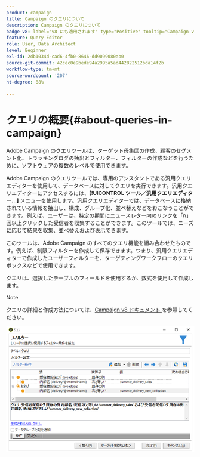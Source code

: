 ```yaml
---
product: campaign
title: Campaign のクエリについて
description: Campaign のクエリについて
badge-v8: label="v8 にも適用されます" type="Positive" tooltip="Campaign v8 にも適用されます"
feature: Query Editor
role: User, Data Architect
level: Beginner
exl-id: 2db1034d-cad6-4fb0-8646-dd9099080ab0
source-git-commit: 42cec0e9bede94a2995a5ad442822512bda14f2b
workflow-type: tm+mt
source-wordcount: '207'
ht-degree: 88%

---
```


# クエリの概要{#about-queries-in-campaign}



Adobe Campaign のクエリツールは、ターゲット母集団の作成、顧客のセグメント化、トラッキングログの抽出とフィルター、フィルターの作成などを行うために、ソフトウェアの複数のレベルで使用できます。

Adobe Campaign のクエリツールでは、専用のアシスタントである汎用クエリエディターを使用して、データベースに対してクエリを実行できます。汎用クエリエディターにアクセスするには、**[!UICONTROL ツール／汎用クエリエディター...]** メニューを使用します。汎用クエリエディターでは、データベースに格納されている情報を抽出し、構成、グループ化、並べ替えなどをおこなうことができます。例えば、ユーザーは、特定の期間にニュースレター内のリンクを「n」回以上クリックした受信者を収集することができます。このツールでは、ニーズに応じて結果を収集、並べ替えおよび表示できます。

このツールは、Adobe Campaign のすべてのクエリ機能を組み合わせたものです。例えば、制限フィルターを作成して保存できます。つまり、汎用クエリエディターで作成したユーザーフィルターを、ターゲティングワークフローのクエリボックスなどで使用できます。

クエリは、選択したテーブルのフィールドを使用するか、数式を使用して作成します。

>[!NOTE]
>
>クエリの詳細と作成方法については、[Campaign v8 ドキュメント ](../../workflow/using/query.md) を参照してください。

![ クエリの例を示したスクリーンショット。](assets/query_recipients_4.png)
